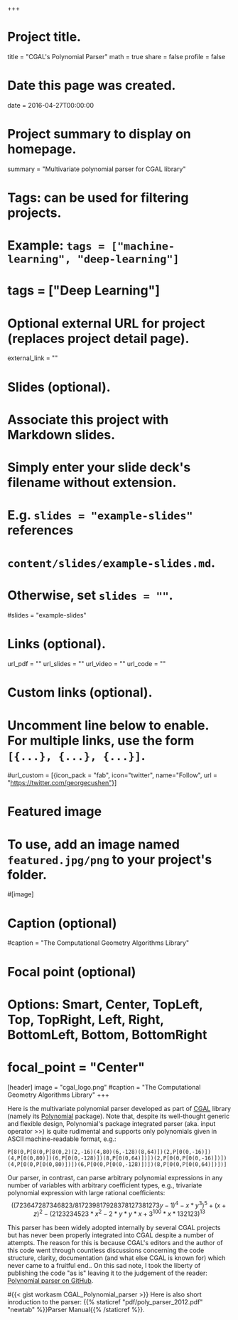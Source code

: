 +++
# Project title.
title = "CGAL's Polynomial Parser"
math = true
share = false
profile = false

# Date this page was created.
date = 2016-04-27T00:00:00

# Project summary to display on homepage.
summary = "Multivariate polynomial parser for CGAL library"

# Tags: can be used for filtering projects.
# Example: `tags = ["machine-learning", "deep-learning"]`
# tags = ["Deep Learning"]

# Optional external URL for project (replaces project detail page).
external_link = ""

# Slides (optional).
#   Associate this project with Markdown slides.
#   Simply enter your slide deck's filename without extension.
#   E.g. `slides = "example-slides"` references 
#   `content/slides/example-slides.md`.
#   Otherwise, set `slides = ""`.
#slides = "example-slides"

# Links (optional).
url_pdf = ""
url_slides = ""
url_video = ""
url_code = ""

# Custom links (optional).
#   Uncomment line below to enable. For multiple links, use the form `[{...}, {...}, {...}]`.
#url_custom = [{icon_pack = "fab", icon="twitter", name="Follow", url = "https://twitter.com/georgecushen"}]

# Featured image
# To use, add an image named `featured.jpg/png` to your project's folder. 
#[image]
  # Caption (optional)
  #caption = "The Computational Geometry Algorithms Library"
#  Focal point (optional)
#   Options: Smart, Center, TopLeft, Top, TopRight, Left, Right, BottomLeft, Bottom, BottomRight
#  focal_point = "Center"

[header]
  image = "cgal_logo.png"
  #caption = "The Computational Geometry Algorithms Library"
+++

Here is the multivariate polynomial parser developed as part of [CGAL](https://www.cgal.org/ "The Computational Geometry Algorithms Library")
library (namely its [Polynomial](https://doc.cgal.org/latest/Polynomial/index.html "CGAL's Polynomial package") package).
Note that, despite its well-thought generic and flexible design, Polynomial's package integrated parser (aka. input operator >>)
is quite rudimental and supports only polynomials given in ASCII machine-readable format, e.g.:

`P[8(0,P[8(0,P[8(0,2)(2,-16)(4,80)(6,-128)(8,64)])(2,P[0(0,-16)])(4,P[0(0,80)])(6,P[0(0,-128)])(8,P[0(0,64)])])(2,P[0(0,P[0(0,-16)])])(4,P[0(0,P[0(0,80)])])(6,P[0(0,P[0(0,-128)])])(8,P[0(0,P[0(0,64)])])]`

Our parser, in contrast, can parse arbitrary polynomial expressions in any number of variables with arbitrary coefficient types, e.g., trivariate polynomial expression
with large rational coefficients:
$$((723647287346823/817239817928378127381273y-1)^4 - x*y^3)^5 + (x + z)^2 - (2123234523*x^2 - 2*y*y*x + 3^{100}*x*132123)^{13}$$

This parser has been widely adopted internally by several CGAL projects but has never been properly integrated into CGAL
despite a number of attempts. The reason for this is because CGAL's editors and the author of this code went through countless
discussions concerning the code structure, clarity, documentation (and what else CGAL is known for) which never came to a fruitful end..
On this sad note, I took the liberty of publishing the code "as is" leaving it to the judgement of the reader:
[Polynomial parser on GitHub](https://github.com/workasm/CGAL_Polynomial_parser "CGAL::Polynomial_parser_d on GitHub").

#{{< gist workasm CGAL_Polynomial_parser >}}
Here is also short inroduction to the parser: {{% staticref "pdf/poly_parser_2012.pdf" "newtab" %}}Parser Manual{{% /staticref %}}.


